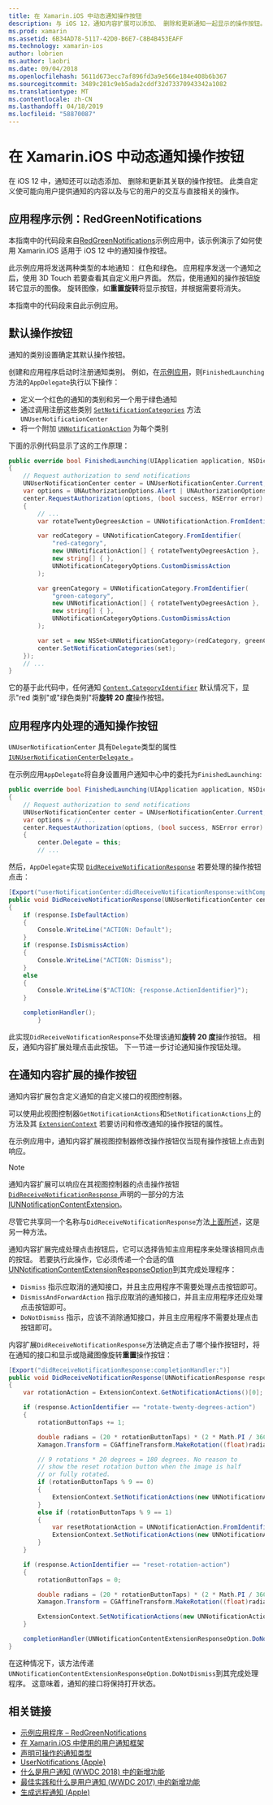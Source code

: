 ```yaml
---
title: 在 Xamarin.iOS 中动态通知操作按钮
description: 与 iOS 12，通知内容扩展可以添加、 删除和更新通知一起显示的操作按钮。 本文档介绍如何使用 Xamarin.iOS 动态通知操作按钮。
ms.prod: xamarin
ms.assetid: 6B34AD78-5117-42D0-B6E7-C8B4B453EAFF
ms.technology: xamarin-ios
author: lobrien
ms.author: laobri
ms.date: 09/04/2018
ms.openlocfilehash: 5611d673ecc7af896fd3a9e566e184e408b6b367
ms.sourcegitcommit: 3489c281c9eb5ada2cddf32d73370943342a1082
ms.translationtype: MT
ms.contentlocale: zh-CN
ms.lasthandoff: 04/18/2019
ms.locfileid: "58870087"
---
```

# <a name="dynamic-notification-action-buttons-in-xamarinios"></a>在 Xamarin.iOS 中动态通知操作按钮

在 iOS 12 中，通知还可以动态添加、 删除和更新其关联的操作按钮。 此类自定义使可能向用户提供通知的内容以及与它的用户的交互与直接相关的操作。

## <a name="sample-app-redgreennotifications"></a>应用程序示例：RedGreenNotifications

本指南中的代码段来自[RedGreenNotifications](https://developer.xamarin.com/samples/monotouch/iOS12/RedGreenNotifications)示例应用中，该示例演示了如何使用 Xamarin.iOS 适用于 iOS 12 中的通知操作按钮。

此示例应用将发送两种类型的本地通知： 红色和绿色。
应用程序发送一个通知之后，使用 3D Touch 若要查看其自定义用户界面。 然后，使用通知的操作按钮旋转它显示的图像。 旋转图像，如**重置旋转**将显示按钮，并根据需要将消失。

本指南中的代码段来自此示例应用。

## <a name="default-action-buttons"></a>默认操作按钮

通知的类别设置确定其默认操作按钮。

创建和应用程序启动时注册通知类别。
例如，在[示例应用](#sample-app-redgreennotifications)，则`FinishedLaunching`方法的`AppDelegate`执行以下操作：

- 定义一个红色的通知的类别和另一个用于绿色通知
- 通过调用注册这些类别 [`SetNotificationCategories`](xref:UserNotifications.UNUserNotificationCenter.SetNotificationCategories*)
方法 `UNUserNotificationCenter`
- 将一个附加 [`UNNotificationAction`](xref:UserNotifications.UNNotificationAction)
为每个类别

下面的示例代码显示了这的工作原理：

```csharp
public override bool FinishedLaunching(UIApplication application, NSDictionary launchOptions)
{
    // Request authorization to send notifications
    UNUserNotificationCenter center = UNUserNotificationCenter.Current;
    var options = UNAuthorizationOptions.Alert | UNAuthorizationOptions.Sound | UNAuthorizationOptions.Provisional | UNAuthorizationOptions.ProvidesAppNotificationSettings;
    center.RequestAuthorization(options, (bool success, NSError error) =>
    {
        // ...
        var rotateTwentyDegreesAction = UNNotificationAction.FromIdentifier("rotate-twenty-degrees-action", "Rotate 20°", UNNotificationActionOptions.None);

        var redCategory = UNNotificationCategory.FromIdentifier(
            "red-category",
            new UNNotificationAction[] { rotateTwentyDegreesAction },
            new string[] { },
            UNNotificationCategoryOptions.CustomDismissAction
        );

        var greenCategory = UNNotificationCategory.FromIdentifier(
            "green-category",
            new UNNotificationAction[] { rotateTwentyDegreesAction },
            new string[] { },
            UNNotificationCategoryOptions.CustomDismissAction
        );

        var set = new NSSet<UNNotificationCategory>(redCategory, greenCategory);
        center.SetNotificationCategories(set);
    });
    // ...
}
```

它的基于此代码中，任何通知 [`Content.CategoryIdentifier`](xref:UserNotifications.UNNotificationContent.CategoryIdentifier)
默认情况下，显示"red 类别"或"绿色类别"将**旋转 20 度**操作按钮。

## <a name="in-app-handling-of-notification-action-buttons"></a>应用程序内处理的通知操作按钮

`UNUserNotificationCenter` 具有`Delegate`类型的属性[ `IUNUserNotificationCenterDelegate` ](xref:UserNotifications.IUNUserNotificationCenterDelegate)。

在示例应用`AppDelegate`将自身设置用户通知中心中的委托为`FinishedLaunching`:

```csharp
public override bool FinishedLaunching(UIApplication application, NSDictionary launchOptions)
{
    // Request authorization to send notifications
    UNUserNotificationCenter center = UNUserNotificationCenter.Current;
    var options = // ...
    center.RequestAuthorization(options, (bool success, NSError error) =>
    {
        center.Delegate = this;
        // ...
```

然后，`AppDelegate`实现 [`DidReceiveNotificationResponse`](xref:UserNotifications.UNUserNotificationCenterDelegate_Extensions.DidReceiveNotificationResponse*)
若要处理的操作按钮点击：

```csharp
[Export("userNotificationCenter:didReceiveNotificationResponse:withCompletionHandler:")]
public void DidReceiveNotificationResponse(UNUserNotificationCenter center, UNNotificationResponse response, System.Action completionHandler)
{
    if (response.IsDefaultAction)
    {
        Console.WriteLine("ACTION: Default");
    }
    if (response.IsDismissAction)
    {
        Console.WriteLine("ACTION: Dismiss");
    }
    else
    {
        Console.WriteLine($"ACTION: {response.ActionIdentifier}");
    }

    completionHandler();
        }
```

此实现`DidReceiveNotificationResponse`不处理该通知**旋转 20 度**操作按钮。 相反，通知内容扩展处理点击此按钮。 下一节进一步讨论通知操作按钮处理。

## <a name="action-buttons-in-the-notification-content-extension"></a>在通知内容扩展的操作按钮

通知内容扩展包含定义通知的自定义接口的视图控制器。

可以使用此视图控制器`GetNotificationActions`和`SetNotificationActions`上的方法及其 [`ExtensionContext`](xref:UIKit.UIViewController.ExtensionContext)
若要访问和修改通知的操作按钮的属性。

在示例应用中，通知内容扩展视图控制器修改操作按钮仅当现有操作按钮上点击到响应。

> [!NOTE]
> 通知内容扩展可以响应在其视图控制器的点击操作按钮[ `DidReceiveNotificationResponse` ](xref:UserNotificationsUI.UNNotificationContentExtension_Extensions.DidReceiveNotificationResponse*)声明的一部分的方法[IUNNotificationContentExtension](xref:UserNotificationsUI.IUNNotificationContentExtension)。
>
> 尽管它共享同一个名称与`DidReceiveNotificationResponse`方法[上面所述](#in-app-handling-of-notification-action-buttons)，这是另一种方法。
>
> 通知内容扩展完成处理点击按钮后，它可以选择告知主应用程序来处理该相同点击的按钮。 若要执行此操作，它必须传递一个合适的值[UNNotificationContentExtensionResponseOption](xref:UserNotificationsUI.UNNotificationContentExtensionResponseOption)到其完成处理程序：
>
> - `Dismiss` 指示应取消的通知接口，并且主应用程序不需要处理点击按钮即可。
> - `DismissAndForwardAction` 指示应取消的通知接口，并且主应用程序还应处理点击按钮即可。
> - `DoNotDismiss` 指示，应该不消除通知接口，并且主应用程序不需要处理点击按钮即可。

内容扩展`DidReceiveNotificationResponse`方法确定点击了哪个操作按钮时，将在通知的接口和显示或隐藏图像旋转**重置**操作按钮：

```csharp
[Export("didReceiveNotificationResponse:completionHandler:")]
public void DidReceiveNotificationResponse(UNNotificationResponse response, Action<UNNotificationContentExtensionResponseOption> completionHandler)
{
    var rotationAction = ExtensionContext.GetNotificationActions()[0];

    if (response.ActionIdentifier == "rotate-twenty-degrees-action")
    {
        rotationButtonTaps += 1;

        double radians = (20 * rotationButtonTaps) * (2 * Math.PI / 360.0);
        Xamagon.Transform = CGAffineTransform.MakeRotation((float)radians);

        // 9 rotations * 20 degrees = 180 degrees. No reason to
        // show the reset rotation button when the image is half
        // or fully rotated.
        if (rotationButtonTaps % 9 == 0)
        {
            ExtensionContext.SetNotificationActions(new UNNotificationAction[] { rotationAction });
        }
        else if (rotationButtonTaps % 9 == 1)
        {
            var resetRotationAction = UNNotificationAction.FromIdentifier("reset-rotation-action", "Reset rotation", UNNotificationActionOptions.None);
            ExtensionContext.SetNotificationActions(new UNNotificationAction[] { rotationAction, resetRotationAction });
        }
    }

    if (response.ActionIdentifier == "reset-rotation-action")
    {
        rotationButtonTaps = 0;

        double radians = (20 * rotationButtonTaps) * (2 * Math.PI / 360.0);
        Xamagon.Transform = CGAffineTransform.MakeRotation((float)radians);

        ExtensionContext.SetNotificationActions(new UNNotificationAction[] { rotationAction });
    }

    completionHandler(UNNotificationContentExtensionResponseOption.DoNotDismiss);
}
```

在这种情况下，该方法传递`UNNotificationContentExtensionResponseOption.DoNotDismiss`到其完成处理程序。 这意味着，通知的接口将保持打开状态。

## <a name="related-links"></a>相关链接

- [示例应用程序 – RedGreenNotifications](https://developer.xamarin.com/samples/monotouch/iOS12/RedGreenNotifications)
- [在 Xamarin.iOS 中使用的用户通知框架](~/ios/platform/user-notifications/index.md)
- [声明可操作的通知类型](https://developer.apple.com/documentation/usernotifications/declaring_your_actionable_notification_types?language=objc)
- [UserNotifications (Apple)](https://developer.apple.com/documentation/usernotifications?language=objc)
- [什么是用户通知 (WWDC 2018) 中的新增功能](https://developer.apple.com/videos/play/wwdc2018/710/)
- [最佳实践和什么是用户通知 (WWDC 2017) 中的新增功能](https://developer.apple.com/videos/play/wwdc2017/708/)
- [生成远程通知 (Apple)](https://developer.apple.com/documentation/usernotifications/setting_up_a_remote_notification_server/generating_a_remote_notification)
